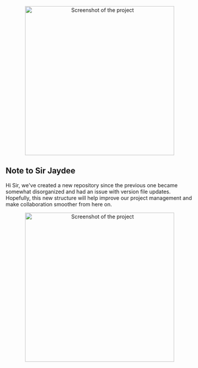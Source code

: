 <div align="center">
    <img src="https://github.com/user-attachments/assets/e950cfa9-f718-4524-930e-b0a51898b9a7" width="400" alt="Screenshot of the project">
</div>

<h2 align="left">Note to Sir Jaydee</h2>
<p>Hi Sir, we've created a new repository since the previous one became somewhat disorganized and had an issue with version file updates. Hopefully, this new structure will help improve our project management and make collaboration smoother from here on.</p>
<div align="center">
    <img src="https://github.com/user-attachments/assets/e950cfa9-f718-4524-930e-b0a51898b9a7" width="400" alt="Screenshot of the project">
</div>

